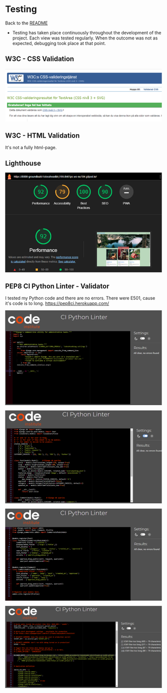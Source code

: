 # Testing
Back to the [README](README.md)

* Testing has taken place continuously throughout the development of the project. Each view was tested regularly. 
  When the outcome was not as expected, debugging took place at that point.

## W3C - CSS Validation

![W3C CSS](docs/readme_images/css_validation.png)<br>

## W3C - HTML Validation

It's not a fully html-page.

## Lighthouse

![Lighthouse](docs/readme_images/ligthhouse.png)<br>

## PEP8 CI Python Linter - Validator
I tested my Python code and there are no errors. There were E501, cause it's code is to long. https://pep8ci.herokuapp.com/

![manage.py](docs/readme_images/managepy.png)<br>

![models.py](docs/readme_images/modelspy.png)<br>

![admin.py](docs/readme_images/adminpy.png)<br>

![settings.py](docs/readme_images/settingspy.png)<br>